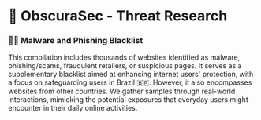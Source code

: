 # 🌌 ObscuraSec - Threat Research
### 🐞🎣 Malware and Phishing Blacklist
This compilation includes thousands of websites identified as malware, phishing/scams, fraudulent retailers, or suspicious pages. It serves as a supplementary blacklist aimed at enhancing internet users' protection, with a focus on safeguarding users in Brazil 🇧🇷. However, it also encompasses websites from other countries. We gather samples through real-world interactions, mimicking the potential exposures that everyday users might encounter in their daily online activities.


